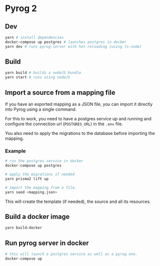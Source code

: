 # Pyrog 2

## Dev

```sh
yarn # install dependencies
docker-compose up postgres # launches postgres in docker
yarn dev # runs pyrog-server with hot-reloading (using ts-node)
```

## Build

```sh
yarn build # builds a nodeJS bundle
yarn start # runs using nodeJS
```

## Import a source from a mapping file

If you have an exported mapping as a JSON file, you can import it directly into Pyrog using a single command.

For this to work, you need to have a postgres service up and running and configure the connection url (`POSTGRES_URL`) in the `.env` file.

You also need to apply the migrations to the database before importing the mapping.

### Example

```sh
# run the postgres service in docker
docker-compose up postgres

# apply the migrations if needed
yarn prisma2 lift up

# import the mapping from a file.
yarn seed <mapping.json>
```

This will create the template (if needed), the source and all its resources.

## Build a docker image

```sh
yarn build:docker
```

## Run pyrog server in docker

```sh
# this will launch a postgres service as well as a pyrog one.
docker-compose up
```
